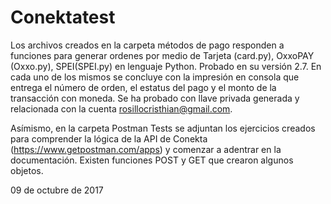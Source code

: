 # Conektatest

Los archivos creados en la carpeta métodos de pago responden a funciones para generar ordenes por medio de Tarjeta (card.py), OxxoPAY (Oxxo.py), SPEI(SPEI.py) en lenguaje Python. Probado en su versión 2.7. 
En cada uno de los mismos se concluye con la impresión en consola que entrega el número de orden, el estatus del pago y el monto de la transacción con moneda.
Se ha probado con llave privada generada y relacionada con la cuenta rosillocristhian@gmail.com.


Asímismo, en la carpeta Postman Tests se adjuntan los ejercicios creados para comprender la lógica de la API de Conekta (https://www.getpostman.com/apps) y comenzar a adentrar en la documentación. Existen funciones POST y GET que crearon algunos objetos.

09 de octubre de 2017
